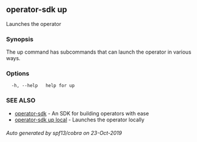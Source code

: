 ## operator-sdk up

Launches the operator

### Synopsis

The up command has subcommands that can launch the operator in various ways.


### Options

```
  -h, --help   help for up
```

### SEE ALSO

* [operator-sdk](operator-sdk.md)	 - An SDK for building operators with ease
* [operator-sdk up local](operator-sdk_up_local.md)	 - Launches the operator locally

###### Auto generated by spf13/cobra on 23-Oct-2019
